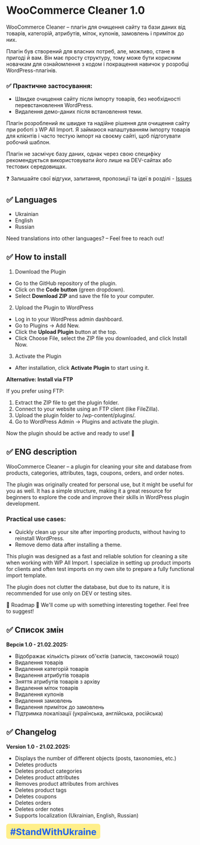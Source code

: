 # WooCommerce Cleaner 1.0

WooCommerce Cleaner – плагін для очищення сайту та бази даних від товарів, категорій, атрибутів, міток, купонів, замовлень і приміток до них.

Плагін був створений для власних потреб, але, можливо, стане в пригоді й вам. Він має просту структуру, тому може бути корисним новачкам для ознайомлення з кодом і покращення навичок у розробці WordPress-плагінів.

### ✅ Практичне застосування:
- Швидке очищення сайту після імпорту товарів, без необхідності перевстановлення WordPress.
- Видалення демо-даних після встановлення теми.

Плагін розроблений як швидке та надійне рішення для очищення сайту при роботі з WP All Import. Я займаюся налаштуванням імпорту товарів для клієнтів і часто тестую імпорт на своєму сайті, щоб підготувати робочий шаблон.

Плагін не засмічує базу даних, однак через свою специфіку рекомендується використовувати його лише на DEV-сайтах або тестових середовищах.

❓ Залишайте свої відгуки, запитання, пропозиції та ідеї в розділі - [Issues](https://github.com/pekarskyi/woo-cleaner/issues)

## ✅ Languages

- Ukrainian
- English
- Russian

Need translations into other languages? – Feel free to reach out!

## ✅ How to install

1. Download the Plugin
- Go to the GitHub repository of the plugin.
- Click on the **Code button** (green dropdown).
- Select **Download ZIP** and save the file to your computer.

2. Upload the Plugin to WordPress
- Log in to your WordPress admin dashboard.
- Go to Plugins → Add New.
- Click the **Upload Plugin** button at the top.
- Click Choose File, select the ZIP file you downloaded, and click Install Now.

3. Activate the Plugin
- After installation, click **Activate Plugin** to start using it.


**Alternative: Install via FTP**

If you prefer using FTP:

1. Extract the ZIP file to get the plugin folder.
2. Connect to your website using an FTP client (like FileZilla).
3. Upload the plugin folder to /wp-content/plugins/.
4. Go to WordPress Admin → Plugins and activate the plugin.

Now the plugin should be active and ready to use! 🚀

## ✅ ENG description

WooCommerce Cleaner – a plugin for cleaning your site and database from products, categories, attributes, tags, coupons, orders, and order notes.

The plugin was originally created for personal use, but it might be useful for you as well. It has a simple structure, making it a great resource for beginners to explore the code and improve their skills in WordPress plugin development.

### Practical use cases:
- Quickly clean up your site after importing products, without having to reinstall WordPress.
- Remove demo data after installing a theme.

This plugin was designed as a fast and reliable solution for cleaning a site when working with WP All Import. I specialize in setting up product imports for clients and often test imports on my own site to prepare a fully functional import template.

The plugin does not clutter the database, but due to its nature, it is recommended for use only on DEV or testing sites.

🚀 Roadmap
👨 We'll come up with something interesting together. Feel free to suggest!

## ✅ Список змін

**Версія 1.0 - 21.02.2025:**
- Відображає кількість різних об'єктів (записів, таксономій тощо)
- Видалення товарів
- Видалення категорій товарів
- Видалення атрибутів товарів
- Зняття атрибутів товарів з архіву
- Видалення міток товарів
- Видалення купонів
- Видалення замовлень
- Видалення приміток до замовлень
- Підтримка локалізації (українська, англійська, російська)

## ✅ Changelog

**Version 1.0 - 21.02.2025:**
- Displays the number of different objects (posts, taxonomies, etc.)
- Deletes products
- Deletes product categories
- Deletes product attributes
- Removes product attributes from archives
- Deletes product tags
- Deletes coupons
- Deletes orders
- Deletes order notes
- Supports localization (Ukrainian, English, Russian)

[![Stand With Ukraine](https://raw.githubusercontent.com/vshymanskyy/StandWithUkraine/main/badges/StandWithUkraine.svg)](https://github.com/pekarskyi/StandWithUkraine/blob/main/docs/README.md)